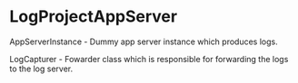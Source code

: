 # LogProjectAppServer

AppServerInstance - Dummy app server instance which produces logs.

LogCapturer - Fowarder class which is responsible for forwarding the logs to the log server.
